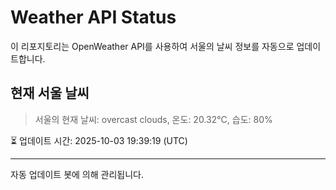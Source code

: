 
# Weather API Status

이 리포지토리는 OpenWeather API를 사용하여 서울의 날씨 정보를 자동으로 업데이트합니다.

## 현재 서울 날씨
> 서울의 현재 날씨: overcast clouds, 온도: 20.32°C, 습도: 80%

⏳ 업데이트 시간: 2025-10-03 19:39:19 (UTC)

---
자동 업데이트 봇에 의해 관리됩니다.
